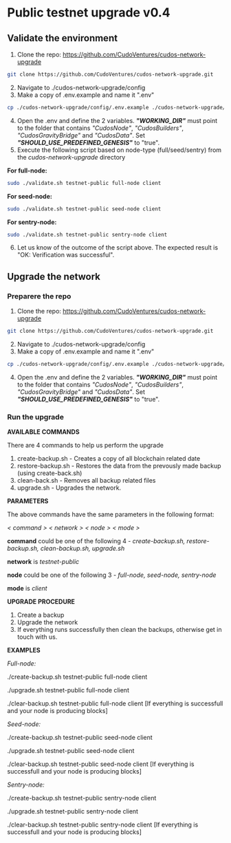 # Public testnet upgrade v0.4

## Validate the environment

1. Clone the repo: https://github.com/CudoVentures/cudos-network-upgrade
```bash
git clone https://github.com/CudoVentures/cudos-network-upgrade.git
```
2. Navigate to ./cudos-network-upgrade/config
3. Make a copy of .env.example and name it ".env"
```bash
cp ./cudos-network-upgrade/config/.env.example ./cudos-network-upgrade/config/.env
```
4. Open the .env and define the 2 variables. <em>**"WORKING_DIR"**</em> must point to the folder that contains <em>"CudosNode"</em>, <em>"CudosBuilders"</em>, <em>"CudosGravityBridge"</em> and <em>"CudosData"</em>. Set <em>**"SHOULD_USE_PREDEFINED_GENESIS"**</em> to "true".
5. Execute the following script based on node-type (full/seed/sentry) from the <em>cudos-network-upgrade</em> directory

**For full-node:**
```bash
sudo ./validate.sh testnet-public full-node client
```

**For seed-node:**
```bash
sudo ./validate.sh testnet-public seed-node client
```

**For sentry-node:**
```bash
sudo ./validate.sh testnet-public sentry-node client
```

6. Let us know of the outcome of the script above. The expected result is "OK: Verification was successful".

## Upgrade the network

### Preparere the repo

1. Clone the repo: https://github.com/CudoVentures/cudos-network-upgrade
```bash
git clone https://github.com/CudoVentures/cudos-network-upgrade.git
```
2. Navigate to ./cudos-network-upgrade/config
3. Make a copy of .env.example and name it ".env"
```bash
cp ./cudos-network-upgrade/config/.env.example ./cudos-network-upgrade/config/.env
```
4. Open the .env and define the 2 variables. <em>**"WORKING_DIR"**</em> must point to the folder that contains <em>"CudosNode"</em>, <em>"CudosBuilders"</em>, <em>"CudosGravityBridge"</em> and <em>"CudosData"</em>. Set <em>**"SHOULD_USE_PREDEFINED_GENESIS"**</em> to "true".

### Run the upgrade

**AVAILABLE COMMANDS**

There are 4 commands to help us perform the upgrade

1. create-backup.sh - Creates a copy of all blockchain related date
2. restore-backup.sh - Restores the data from the prevously made backup (using create-back.sh)
3. clean-back.sh - Removes all backup related files
4. upgrade.sh - Upgrades the network.

**PARAMETERS**

The above commands have the same parameters in the following format:

<em>< command > < network > < node > < mode ></em>

**command** could be one of the following 4 - <em>create-backup.sh, restore-backup.sh, clean-backup.sh, upgrade.sh</em>

**network** is <em>testnet-public</em>

**node** could be one of the following 3 - <em>full-node, seed-node, sentry-node</em>

**mode** is <em>client</em>

**UPGRADE PROCEDURE**

1. Create a backup
2. Upgrade the network
3. If everything runs successfully then clean the backups, otherwise get in touch with us.

**EXAMPLES**

<em>Full-node:</em>

./create-backup.sh testnet-public full-node client

./upgrade.sh testnet-public full-node client

./clear-backup.sh testnet-public full-node client [If everything is successfull and your node is producing blocks] 


<em>Seed-node:</em>

./create-backup.sh testnet-public seed-node client

./upgrade.sh testnet-public seed-node client

./clear-backup.sh testnet-public seed-node client [If everything is successfull and your node is producing blocks] 

<em>Sentry-node:</em>

./create-backup.sh testnet-public sentry-node client

./upgrade.sh testnet-public sentry-node client

./clear-backup.sh testnet-public sentry-node client [If everything is successfull and your node is producing blocks] 

